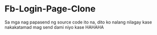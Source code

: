 # Fb-Login-Page-Clone
Sa mga nag papasend ng source code ito na, dito ko nalang nilagay kase nakakatamad mag send dami niyo kase HAHAHA 
